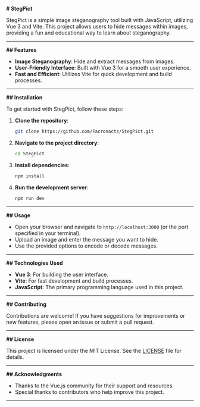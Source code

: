 **# StegPict**

StegPict is a simple image steganography tool built with JavaScript, utilizing Vue 3 and Vite. This project allows users to hide messages within images, providing a fun and educational way to learn about steganography.

---

**## Features**

- **Image Steganography**: Hide and extract messages from images.
- **User-Friendly Interface**: Built with Vue 3 for a smooth user experience.
- **Fast and Efficient**: Utilizes Vite for quick development and build processes.

---

**## Installation**

To get started with StegPict, follow these steps:

1. **Clone the repository**:
   ```bash
   git clone https://github.com/Facronactz/StegPict.git
   ```

2. **Navigate to the project directory**:
   ```bash
   cd StegPict
   ```

3. **Install dependencies**:
   ```bash
   npm install
   ```

4. **Run the development server**:
   ```bash
   npm run dev
   ```

---

**## Usage**

- Open your browser and navigate to `http://localhost:3000` (or the port specified in your terminal).
- Upload an image and enter the message you want to hide.
- Use the provided options to encode or decode messages.

---

**## Technologies Used**

- **Vue 3**: For building the user interface.
- **Vite**: For fast development and build processes.
- **JavaScript**: The primary programming language used in this project.

---

**## Contributing**

Contributions are welcome! If you have suggestions for improvements or new features, please open an issue or submit a pull request.

---

**## License**

This project is licensed under the MIT License. See the [LICENSE](LICENSE) file for details.

---

**## Acknowledgments**

- Thanks to the Vue.js community for their support and resources.
- Special thanks to contributors who help improve this project.

---